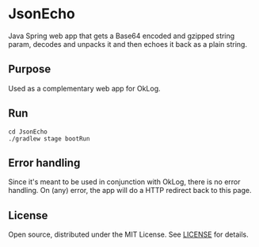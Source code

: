 # JsonEcho 

Java Spring web app that gets a Base64 encoded and gzipped string param, decodes  and unpacks it and then echoes it back as a plain string. 

## Purpose

Used as a complementary web app for OkLog.

## Run

```
cd JsonEcho
./gradlew stage bootRun
```

## Error handling

Since it's meant to be used in conjunction with OkLog, there is no error handling. On (any) error, the app will do a HTTP redirect back to this page.

## License

Open source, distributed under the MIT License. See [LICENSE](LICENSE) for details.
